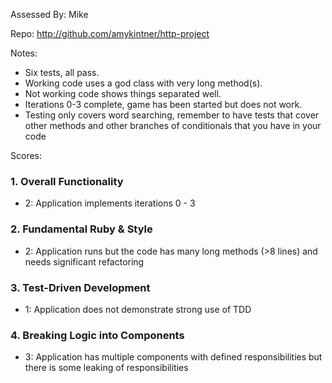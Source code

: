 Assessed By: Mike

Repo: http://github.com/amykintner/http-project

Notes:

* Six tests, all pass.
* Working code uses a god class with very long method(s).
* Not working code shows things separated well. 
* Iterations 0-3 complete, game has been started but does not work.
* Testing only covers word searching, remember to have tests that cover other methods
and other branches of conditionals that you have in your code


Scores:

### 1. Overall Functionality

* 2: Application implements iterations 0 - 3

### 2. Fundamental Ruby & Style

* 2:  Application runs but the code has many long methods (>8 lines) and needs significant refactoring


### 3. Test-Driven Development

* 1: Application does not demonstrate strong use of TDD

### 4. Breaking Logic into Components

* 3: Application has multiple components with defined responsibilities but there is some leaking of responsibilities
